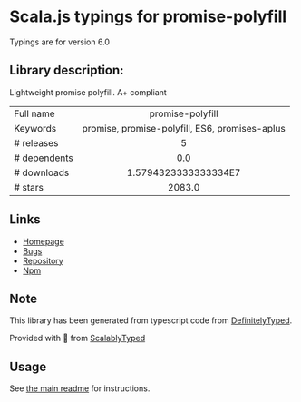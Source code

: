 
# Scala.js typings for promise-polyfill

Typings are for version 6.0

## Library description:
Lightweight promise polyfill. A+ compliant

|                    |                 |
| ------------------ | :-------------: |
| Full name          | promise-polyfill |
| Keywords           | promise, promise-polyfill, ES6, promises-aplus |
| # releases         | 5 |
| # dependents       | 0.0 |
| # downloads        | 1.5794323333333334E7 |
| # stars            | 2083.0 |

## Links
- [Homepage](https://github.com/taylorhakes/promise-polyfill)
- [Bugs](https://github.com/taylorhakes/promise-polyfill/issues)
- [Repository](https://github.com/taylorhakes/promise-polyfill)
- [Npm](https://www.npmjs.com/package/promise-polyfill)
    


## Note
This library has been generated from typescript code from [DefinitelyTyped](https://definitelytyped.org).

Provided with :purple_heart: from [ScalablyTyped](https://github.com/oyvindberg/ScalablyTyped)

## Usage
See [the main readme](../../readme.md) for instructions.


